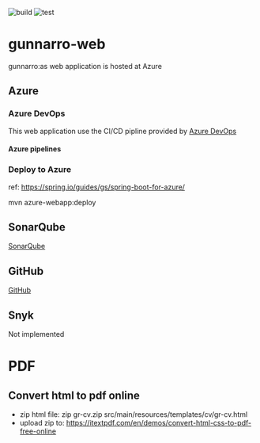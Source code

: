 ![build](https://github.com/gunnarro/gunnarro-web/workflows/build/badge.svg)
![test](https://github.com/gunnarro/gunnarro-web/workflows/tests/badge.svg)

# gunnarro-web
gunnarro:as web application is hosted at Azure

## Azure

### Azure DevOps
This web application use the CI/CD pipline provided by [Azure DevOps](https://dev.azure.com)
#### Azure pipelines

### Deploy to Azure

ref: https://spring.io/guides/gs/spring-boot-for-azure/

mvn azure-webapp:deploy

## SonarQube

[SonarQube](https://sonarcloud.io/dashboard?id=gunnarro_gunnarro-web)

## GitHub
[GitHub](https://github.com)

## Snyk
Not implemented

# PDF
## Convert html to pdf online
- zip html file: zip gr-cv.zip src/main/resources/templates/cv/gr-cv.html
- upload zip to: https://itextpdf.com/en/demos/convert-html-css-to-pdf-free-online
